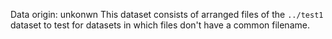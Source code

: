 Data origin: unkonwn
This dataset consists of arranged files of the `../test1` dataset to test for datasets in which files don't have a common filename.
